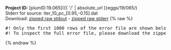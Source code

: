 **Project ID:** [plumID:19.065]({{ '/' | absolute_url }}eggs/19/065/)  
Stderr for source:  iter_10_pc_[0.95,-0.15].dat   
Download: [zipped raw stdout](iter_10_pc_[0.95,-0.15].dat.plumed.stdout.txt.zip) - [zipped raw stderr](iter_10_pc_[0.95,-0.15].dat.plumed.stderr.txt.zip) 
{% raw %}
<pre>
#! Only the first 1000 rows of the error file are shown below
#! To inspect the full error file, please download the zipped raw stderr file above
</pre>
{% endraw %}
